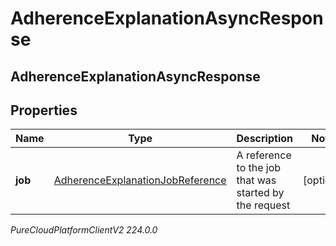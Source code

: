# AdherenceExplanationAsyncResponse

## AdherenceExplanationAsyncResponse

## Properties

|Name | Type | Description | Notes|
|------------ | ------------- | ------------- | -------------|
| **job** | [AdherenceExplanationJobReference](AdherenceExplanationJobReference) | A reference to the job that was started by the request | [optional] |



_PureCloudPlatformClientV2 224.0.0_
